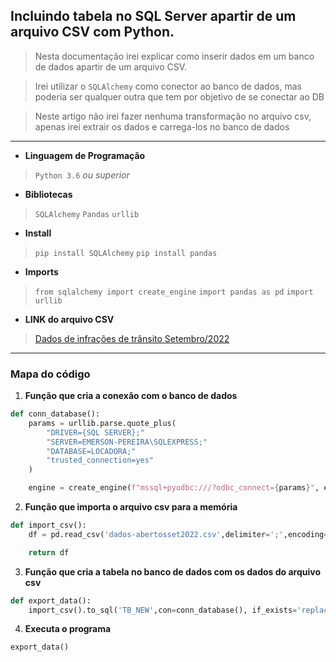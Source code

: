 ## Incluindo tabela no SQL Server apartir de um arquivo CSV com Python.

> Nesta documentação irei explicar como inserir dados em um banco de dados apartir de um arquivo CSV.

> Irei utilizar o `SQLAlchemy` como conector ao banco de dados, mas poderia ser qualquer outra que tem por objetivo de se conectar ao DB

> Neste artigo não irei fazer nenhuma transformação no arquivo csv, apenas irei extrair os dados e carrega-los no banco de dados

----

* **Linguagem de Programação**
>`Python 3.6` *ou superior*
* **Bibliotecas**
>`SQLAlchemy` `Pandas` `urllib`
* **Install**
>`pip install SQLAlchemy` `pip install pandas`
* **Imports**
> `from sqlalchemy import create_engine` 
>`import pandas as pd` 
>`import urllib`
* **LINK do arquivo CSV**
> [Dados de infrações de trânsito Setembro/2022](http://dados.df.gov.br/dataset/3a3b7b40-c715-439d-9dff-f22b47fc5994/resource/c2f74b4c-8597-43d9-83fc-66e102423ec4/download/dados-abertosset2022.csv)

---


### **Mapa do código**

1. **Função que cria a conexão com o banco de dados**

```python
def conn_database():
    params = urllib.parse.quote_plus(
        "DRIVER={SQL SERVER};"
        "SERVER=EMERSON-PEREIRA\SQLEXPRESS;"
        "DATABASE=LOCADORA;"
        "trusted_connection=yes"
    )

    engine = create_engine(f"mssql+pyodbc:///?odbc_connect={params}", echo=True)

```
2. **Função que importa o arquivo csv para a memória**

```python
def import_csv():
    df = pd.read_csv('dados-abertosset2022.csv',delimiter=';',encoding='utf-8')

    return df
```

3. **Função que cria a tabela no banco de dados com os dados do arquivo csv**

```python
def export_data():
    import_csv().to_sql('TB_NEW',con=conn_database(), if_exists='replace', index=False, chunksize=10000)
```

4. **Executa o programa**

```python
export_data()
```

